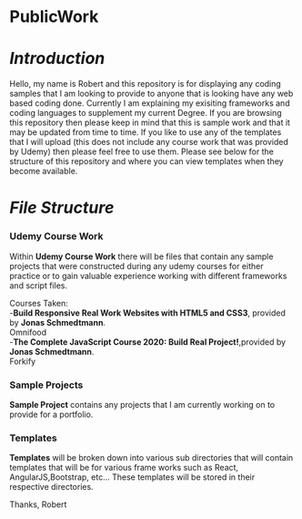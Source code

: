 # PublicWork

<em><h1>Introduction</h1></em>

Hello, my name is Robert and this repository is for displaying any coding samples that I am looking to provide to anyone that is looking have any web based coding done. Currently I am explaining my exisiting frameworks and coding languages to supplement my current Degree. If you are browsing this repository then please keep in mind that this is sample work and that it may be updated from time to time. If you like to use any of the templates that I will upload (this does not include any course work that was provided by Udemy) then please feel free to use them. Please see below for the structure of this repository and where you can view templates when they become available. 

<em><h1>File Structure </h1></em>

<h3><strong>Udemy Course Work</strong></h3>

  Within <strong>Udemy Course Work</strong> there will be files that contain any sample projects that were constructed during any udemy courses for either practice or to gain valuable experience working with different frameworks and script files.

Courses Taken:<br>
  -<strong>Build Responsive Real Work Websites with HTML5 and CSS3</strong>, provided by <strong>Jonas Schmedtmann</strong>.<br>
          Omnifood <br>
  -<strong>The Complete JavaScript Course 2020: Build Real Project!</strong>,provided by <strong>Jonas Schmedtmann</strong>.<br>
          Forkify <br>
          
<h3><strong>Sample Projects</strong></h3>

<strong>Sample Project</strong> contains any projects that I am currently working on to provide for a portfolio.

<h3><strong>Templates</strong></h3>
  
  <strong>Templates</strong> will be broken down into various sub directories that will contain templates that will be for various frame works such as React, AngularJS,Bootstrap, etc... These templates will be stored in their respective directories.
  
Thanks,
Robert
